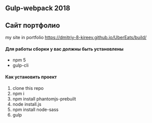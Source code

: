 ## Gulp-webpack 2018

## Сайт портфолио

my site in portfolio https://dmitriy-8-kireev.github.io/UberEats/build/

#### Для работы сборки у вас должны быть установлены

- npm 5
- gulp-cli

#### Как установить проект

1.  clone this repo
2.  npm i
3.  npm install phantomjs-prebuilt
4.  node install.js
5.  npm install node-sass
6.  gulp
